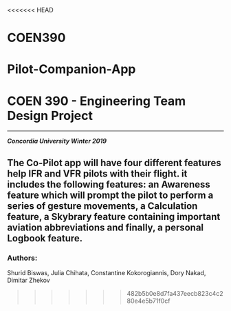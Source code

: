 <<<<<<< HEAD
# COEN390

Pilot-Companion-App
=======
# COEN 390 - Engineering Team Design Project

---  

 **_Concordia University Winter 2019_**
 
 The	Co-Pilot	app	will	have	four	different	features	help	IFR	and	VFR	pilots	with	their	flight.	it	
includes	the	following	features:	an	Awareness	feature	which	will	prompt	the	pilot	to	perform	a	
series	of	gesture	movements,	a	Calculation	feature,	a	Skybrary	feature	containing	important	
aviation	abbreviations	and	finally,	a	personal	Logbook	feature.	
---  

### Authors:  
Shurid	Biswas,	Julia	Chihata,	Constantine	Kokorogiannis,	Dory	Nakad,	Dimitar	Zhekov
>>>>>>> 482b5b0e8d7fa437eecb823c4c280e4e5b71f0cf
